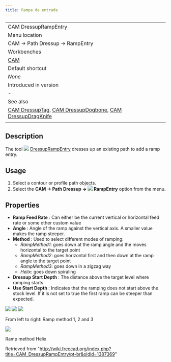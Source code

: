 ```yaml
---
title: Rampa de entrada
---
```

|  |
| --- |
| CAM DressupRampEntry |
| Menu location |
| CAM → Path Dressup → RampEntry |
| Workbenches |
| [CAM](/CAM_Workbench "CAM Workbench") |
| Default shortcut |
| *None* |
| Introduced in version |
| - |
| See also |
| [CAM DressupTag](/CAM_DressupTag "CAM DressupTag"), [CAM DressupDogbone](/CAM_DressupDogbone "CAM DressupDogbone"), [CAM DressupDragKnife](/CAM_DressupDragKnife "CAM DressupDragKnife") |
|  |

## Description

The tool ![](/images/CAM_DressupRampEntry.svg) [DressupRampEntry](/CAM_DressupRampEntry "CAM DressupRampEntry") dresses up an existing path to add a ramp entry.

## Usage

1. Select a contour or profile path objects.
2. Select the **CAM → Path Dressup → ![](/images/CAM_DressupRampEntry.svg) RampEntry** option from the menu.

## Properties

* **Ramp Feed Rate** : Can either be the current vertical or horizontal feed rate or some other custom value
* **Angle** : Angle of the ramp against the vertical axis. A smaller value makes the ramp steeper.
* **Method** : Used to select different modes of ramping:
  + *RampMethod1*: goes down at the ramp angle and the moves horizontal to the target point
  + *RampMethod2*: goes horizontal first and then down at the ramp angle to the target point
  + *RampMethod3*: goes down in a zigzag way
  + *Helix*: goes down spiraling
* **Dressup Start Depth** : The distance above the target level where ramping starts
* **Use Start Depth** : Indicates that the ramping does not start above the stock level. If it is not set to true the first ramp can be steeper than expected.

![](/images/Ramp_method_1.png) ![](/images/Ramp_method_2.png) ![](/images/Ramp_method_3.png)

From left to right: Ramp method 1, 2 and 3

![](/images/Ramp_method_Helix.png)

Ramp method Helix

Retrieved from "<http://wiki.freecad.org/index.php?title=CAM_DressupRampEntry/pt-br&oldid=1387369>"